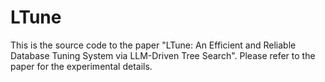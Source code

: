 # LTune
This is the source code to the paper "LTune: An Efficient and Reliable Database Tuning System via LLM-Driven Tree Search". Please refer to the paper for the experimental details.
